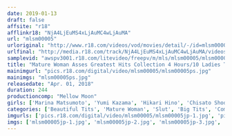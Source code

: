 ```yaml
---
date: 2019-01-13
draft: false
affsite: "r18"
afflinkr18: "NjA4LjEuMS4xLjAuMC4wLjAuMA"
url: "mlsm00005"
urloriginal: "http://www.r18.com/videos/vod/movies/detail/-/id=mlsm00005"
urlfinal: "http://media.r18.com/track/NjA4LjEuMS4xLjAuMC4wLjAuMA/videos/vod/movies/detail/-/id=mlsm00005"
samplevid: "awspv3001.r18.com/litevideo/freepv/m/mls/mlsm00005/mlsm00005_dmb_w.mp4"
title: "Mature Woman Asses Greatest Hits Collection 4 Hours/10 Ladies The Filthy Temptation Of Ripe Asses"
mainimgurl: "pics.r18.com/digital/video/mlsm00005/mlsm00005ps.jpg"
mainimgs: "mlsm00005ps.jpg"
releasedate: "Apr. 01, 2018"
duration: 244
productioncomp: "Mellow Moon"
girls: ['Marina Matsumoto', 'Yumi Kazama', 'Hikari Hino', 'Chisato Shoda', 'Miharu Kai', 'Maki Hojo', 'Misa Yuki', 'Anna Hoshi', 'Hisae Yabe', 'Mizue Hanashima']
categories: ['Beautiful Tits', 'Mature Woman', 'Slut', 'Big Tits', 'Compilation', 'Hi-Def']
imgurls: ['pics.r18.com/digital/video/mlsm00005/mlsm00005jp-1.jpg', 'pics.r18.com/digital/video/mlsm00005/mlsm00005jp-2.jpg', 'pics.r18.com/digital/video/mlsm00005/mlsm00005jp-3.jpg', 'pics.r18.com/digital/video/mlsm00005/mlsm00005jp-4.jpg', 'pics.r18.com/digital/video/mlsm00005/mlsm00005jp-5.jpg', 'pics.r18.com/digital/video/mlsm00005/mlsm00005jp-6.jpg', 'pics.r18.com/digital/video/mlsm00005/mlsm00005jp-7.jpg', 'pics.r18.com/digital/video/mlsm00005/mlsm00005jp-8.jpg', 'pics.r18.com/digital/video/mlsm00005/mlsm00005jp-9.jpg', 'pics.r18.com/digital/video/mlsm00005/mlsm00005jp-10.jpg', 'pics.r18.com/digital/video/mlsm00005/mlsm00005jp-11.jpg', 'pics.r18.com/digital/video/mlsm00005/mlsm00005jp-12.jpg', 'pics.r18.com/digital/video/mlsm00005/mlsm00005jp-13.jpg', 'pics.r18.com/digital/video/mlsm00005/mlsm00005jp-14.jpg', 'pics.r18.com/digital/video/mlsm00005/mlsm00005jp-15.jpg', 'pics.r18.com/digital/video/mlsm00005/mlsm00005jp-16.jpg', 'pics.r18.com/digital/video/mlsm00005/mlsm00005jp-17.jpg', 'pics.r18.com/digital/video/mlsm00005/mlsm00005jp-18.jpg', 'pics.r18.com/digital/video/mlsm00005/mlsm00005jp-19.jpg', 'pics.r18.com/digital/video/mlsm00005/mlsm00005jp-20.jpg']
imgs: ['mlsm00005jp-1.jpg', 'mlsm00005jp-2.jpg', 'mlsm00005jp-3.jpg', 'mlsm00005jp-4.jpg', 'mlsm00005jp-5.jpg', 'mlsm00005jp-6.jpg', 'mlsm00005jp-7.jpg', 'mlsm00005jp-8.jpg', 'mlsm00005jp-9.jpg', 'mlsm00005jp-10.jpg', 'mlsm00005jp-11.jpg', 'mlsm00005jp-12.jpg', 'mlsm00005jp-13.jpg', 'mlsm00005jp-14.jpg', 'mlsm00005jp-15.jpg', 'mlsm00005jp-16.jpg', 'mlsm00005jp-17.jpg', 'mlsm00005jp-18.jpg', 'mlsm00005jp-19.jpg', 'mlsm00005jp-20.jpg']
---
```


